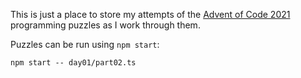 This is just a place to store my attempts of the [Advent of Code 2021](https://adventofcode.com/2021/) programming puzzles as I work through them.

Puzzles can be run using `npm start`:

    npm start -- day01/part02.ts
